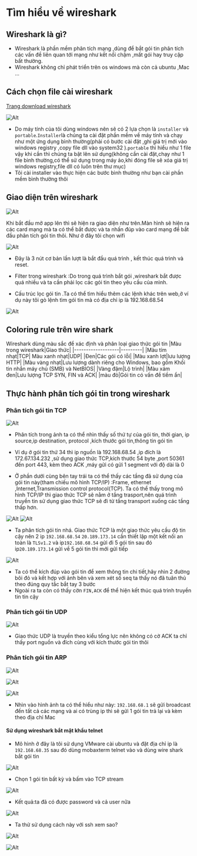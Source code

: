 # Tìm hiểu về wireshark
## Wireshark là gì?
- Wireshark là phần mềm phân tích mạng ,dùng để bắt gói tin phân tích các vấn đề liên quan tới mạng như kết nối chậm ,mất gói hay truy cập bất thường.
- Wireshark không chỉ phát triển trên os windows mà còn cả ubuntu ,Mac ...

## Cách chọn file cài wireshark
[Trang download wireshark](https://www.wireshark.org/download.html)

![Alt](/thuctap/anh/Screenshot_50.png)

- Do máy tính của tôi dùng windows nên sẽ có 2 lựa chọn là `installer` và `portable`.`Installer`là chúng ta cài đặt phần mềm về máy tính và chạy như một ứng dụng bình thường(phải có bước cài đặt ,ghi giá trị mới vào windows registry ,copy file dll vào system32 ).`portable` thì hiểu như 1 file vậy khi cần thì chúng ta bật lên sử dụng(không cần cài đặt,chạy như 1 file bình thường,có thể sử dụng trong máy ảo,khi đóng file sẽ xóa giá trị windows registry,file dll có luôn trên thư mục)
- Tôi cài installer vào thực hiện các bước bình thường như bạn cài phần mềm bình thường thôi

## Giao diện trên wireshark
![Alt](/thuctap/anh/Screenshot_51.png)

Khi bắt đầu mở app lên thì sẽ hiện ra giao diện như trên.Màn hình sẽ hiện ra các card mạng mà ta có thể bắt được và ta nhấn đúp vào card mạng để bắt đầu phân tích gói tin thôi. Như ở đây tôi chọn wifi

![Alt](/thuctap/anh/Screenshot_52.png)

- Đây là 3 nút cơ bản lần lượt là bắt đầu quá trình , kết thúc quá trình và reset. 

- Filter trong wireshark :Do trong quá trình bắt gói ,wireshark bắt được quá nhiều và ta cần phải lọc các gói tin theo yêu cầu của mình.
- Cấu trúc lọc gói tin .Ta có thể tìm hiểu thêm các lệnh khác trên web,ở ví dụ này tôi gò lệnh tìm gói tin mà có địa chỉ ip là 192.168.68.54

![Alt](/thuctap/anh/Screenshot_52.png)

## Coloring rule trên wire shark
Wireshark dùng màu sắc để xác định và phân loại giao thức gói tin
|Màu trong wireshark|Giao thức|
|-------------------|---------|
|Màu tím nhạt|TCP|
Màu xanh nhạt|UDP|
|Đen|Các gói có lỗi|
|Màu xanh lợt|lưu lượng HTTP|
|Màu vàng nhạt|Lưu lượng dành riêng cho Windows, bao gồm Khối tin nhắn máy chủ (SMB) và NetBIOS|
|Vàng đậm|Lộ trình|
|Màu xám đen|Lưu lượng TCP SYN, FIN và ACK|
|màu đỏ|Gói tin có vấn đề tiềm ẩn|

## Thực hành phân tích gói tin trong wireshark
### Phân tích gói tin TCP

![Alt](/thuctap/anh/Screenshot_55.png)

- Phân tích trong ảnh ta có thể nhìn thấy số thứ tự của gói tin, thời gian, ip source,ip destination, protocol ,kích thước gói tin,thông tin gói tin

- Ví dụ ở gói tin thứ 34 thì ip nguồn là 192.168.68.54 ,ip đích là 172.67.134.232 ,sử dụng giao thức TCP,kích thước 54 byte ,port 50361 đến port 443, kèm theo ACK ,máy gửi có gửi 1 segment với độ dài là 0

- Ở phần dưới cùng bên tay trái ta có thể thấy các tầng đã sử dụng của gói tin này(tham chiếu mô hình TCP/IP) :Frame, ethernet ,Internet,Transmission control protocol(TCP). Ta có thể thấy trong mô hình TCP/IP thì giao thức TCP sẽ nằm ở tầng trasport,nên quá trình truyền tin sử dụng giao thức TCP sẽ đi từ tầng transport xuống các tầng thấp hơn.

![Alt](/thuctap/anh/Screenshot_56.png)
![Alt](/thuctap/anh/Screenshot_57.png)

- Ta phân tích gói tin nhá. Giao thức TCP là một giao thức yêu cầu độ tin cậy nên 2 ip `192.168.68.54` `20.189.173.14` cần thiết lập một kết nối an toàn là `TLSv1.2` và ip`192.168.68.54` gửi đi 5 gói tin sau đó ip`20.189.173.14` gửi về 5 gói tin thì mới gửi tiếp

![Alt](/thuctap/anh/Screenshot_58.png)
- Ta có thể kích đúp vào gói tin để xem thông tin chi tiết,hãy nhìn 2 đường bôi đỏ và kết hợp với ảnh bên và xem xét số seq ta thấy nó đã tuân thủ theo đúng quy tắc bắt tay 3 bước
- Ngoài ra ta còn có thấy cờn `FIN,ACK` để thể hiện kết thúc quá trình truyền tin tin cậy

### Phân tích gói tin UDP
![Alt](/thuctap/anh/Screenshot_60.png)
- Giao thức UDP là truyền theo kiểu tổng lực nên không có cờ ACK ta chỉ thấy port nguồn và đích cùng với kích thước gói tin thôi
### Phân tích gói tin ARP
![Alt](/thuctap/anh/Screenshot_61.png)

![Alt](/thuctap/anh/Screenshot_62.png)

![Alt](/thuctap/anh/Screenshot_62.png)

- Nhìn vào hình ảnh ta có thể hiểu như này: `192.168.68.1` sẽ gửi broadcast đến tất cả các mạng và ai có trùng ip thì sẽ gửi 1 gói tin trả lại và kèm theo địa chỉ Mac

#### Sử dụng wireshark bắt mật khẩu telnet
- Mô hình ở đây là tôi sử dụng VMware cài ubuntu và đặt địa chỉ ip là `192.168.68.35` sau đó dùng mobaxterm telnet vào và dùng wire shark bắt gói tin

![Alt](/thuctap/anh/Screenshot_136.png)
- Chọn 1 gói tin bất kỳ và bấm vào TCP stream

![Alt](/thuctap/anh/Screenshot_137.png)

- Kết quả:ta đã có được password và cả user nữa

![Alt](/thuctap/anh/Screenshot_138.png)

- Ta thử sử dụng cách này với ssh xem sao?


![Alt](/thuctap/anh/Screenshot_139.png)


![Alt](/thuctap/anh/Screenshot_140.png)